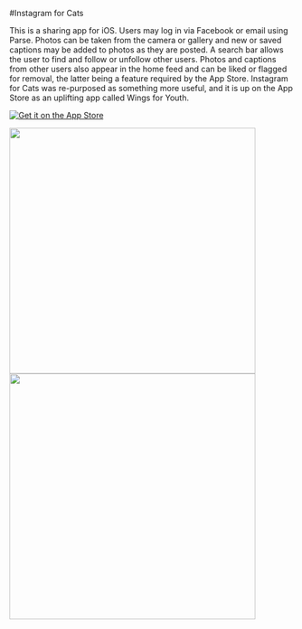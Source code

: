 #Instagram for Cats

This is a sharing app for iOS. Users may log in via Facebook or email using Parse. Photos can be taken from the camera or gallery and new or saved captions may be added to photos as they are posted. A search bar allows the user to find and follow or unfollow other users. Photos and captions from other users also appear in the home feed and can be liked or flagged for removal, the latter being a feature required by the App Store. Instagram for Cats was re-purposed as something more useful, and it is up on the App Store as an uplifting app called Wings for Youth.

<a href="https://itunes.apple.com/us/app/wings-for-youth/id1134972907?ls=1&mt=8 ">
  <img alt="Get it on the App Store"
       src="http://i.imgur.com/FlCVZ5j.png" />
</a>

<img src="http://i.imgur.com/KCgwJZu.png" width=435><img src="http://i.imgur.com/TICtqfJ.png" width=435>

